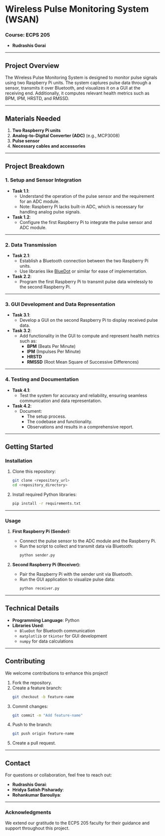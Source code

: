 # Wireless Pulse Monitoring System (WSAN)

### **Course**: ECPS 205  

- **Rudrashis Gorai**  


---

## **Project Overview**

The Wireless Pulse Monitoring System is designed to monitor pulse signals using two Raspberry Pi units. The system captures pulse data through a sensor, transmits it over Bluetooth, and visualizes it on a GUI at the receiving end. Additionally, it computes relevant health metrics such as BPM, IPM, HRSTD, and RMSSD.

---

## **Materials Needed**
1. **Two Raspberry Pi units**  
2. **Analog-to-Digital Converter (ADC)** (e.g., MCP3008)  
3. **Pulse sensor**  
4. **Necessary cables and accessories**  

---

## **Project Breakdown**

### **1. Setup and Sensor Integration**
- **Task 1.1**:  
  - Understand the operation of the pulse sensor and the requirement for an ADC module.  
  - Note: Raspberry Pi lacks built-in ADC, which is necessary for handling analog pulse signals.  
- **Task 1.2**:  
  - Configure the first Raspberry Pi to integrate the pulse sensor and ADC module.

---

### **2. Data Transmission**
- **Task 2.1**:  
  - Establish a Bluetooth connection between the two Raspberry Pi units.  
  - Use libraries like [BlueDot](https://github.com/martinohanlon/BlueDot) or similar for ease of implementation.  
- **Task 2.2**:  
  - Program the first Raspberry Pi to transmit pulse data wirelessly to the second Raspberry Pi.

---

### **3. GUI Development and Data Representation**
- **Task 3.1**:  
  - Develop a GUI on the second Raspberry Pi to display received pulse data.  
- **Task 3.2**:  
  - Add functionality in the GUI to compute and represent health metrics such as:  
    - **BPM** (Beats Per Minute)  
    - **IPM** (Impulses Per Minute)  
    - **HRSTD**  
    - **RMSSD** (Root Mean Square of Successive Differences)  

---

### **4. Testing and Documentation**
- **Task 4.1**:  
  - Test the system for accuracy and reliability, ensuring seamless communication and data representation.  
- **Task 4.2**:  
  - Document:  
    - The setup process.  
    - The codebase and functionality.  
    - Observations and results in a comprehensive report.  

---

## **Getting Started**

### **Installation**
1. Clone this repository:  
   ```bash
   git clone <repository_url>
   cd <repository_directory>
   ```

2. Install required Python libraries:  
   ```bash
   pip install -r requirements.txt
   ```

---

### **Usage**
1. **First Raspberry Pi (Sender):**
   - Connect the pulse sensor to the ADC module and the Raspberry Pi.
   - Run the script to collect and transmit data via Bluetooth:  
     ```bash
     python sender.py
     ```

2. **Second Raspberry Pi (Receiver):**
   - Pair the Raspberry Pi with the sender unit via Bluetooth.
   - Run the GUI application to visualize pulse data:  
     ```bash
     python receiver.py
     ```

---

## **Technical Details**
- **Programming Language**: Python  
- **Libraries Used**:  
  - `BlueDot` for Bluetooth communication  
  - `matplotlib` or `tkinter` for GUI development  
  - `numpy` for data calculations  

---

## **Contributing**
We welcome contributions to enhance this project!  
1. Fork the repository.  
2. Create a feature branch:  
   ```bash
   git checkout -b feature-name
   ```  
3. Commit changes:  
   ```bash
   git commit -m "Add feature-name"
   ```  
4. Push to the branch:  
   ```bash
   git push origin feature-name
   ```  
5. Create a pull request.

---


## **Contact**
For questions or collaboration, feel free to reach out:  
- **Rudrashis Gorai**: 
- **Hridya Satish Pisharady**:
- **Rohankumar Barouliya**: 

--- 

### **Acknowledgments**
We extend our gratitude to the ECPS 205 faculty for their guidance and support throughout this project.
